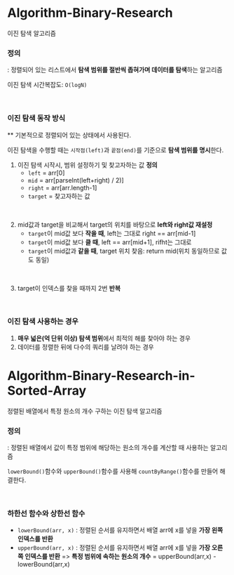 # Algorithm-Binary-Research
이진 탐색 알고리즘 

### 정의 
: 정렬되어 있는 리스트에서 **탐색 범위를 절반씩 좁혀가며 데이터를 탐색**하는 알고리즘

이진 탐색 시간복잡도: `O(logN)`

<br/>

### 이진 탐색 동작 방식 
** 기본적으로 정렬되어 있는 상태에서 사용된다. 


이진 탐색을 수행할 때는 `시작점(left)`과 `끝점(end)`를 기준으로 **탐색 범위를 명시**한다. 
1. 이진 탐색 시작시, 범위 설정하기 및 찾고자하는 값 **정의**
   - `left` = arr[0]
   - `mid` = arr[parseInt(left+right) / 2)]
   - `right` = arr[arr.length-1]
   - `target` = 찾고자하는 값

<br/>
     
2. mid값과 target을 비교해서 target의 위치를 바탕으로 **left와 right값 재설정**
   - `target`이 mid값 보다 **작을 때**, left는 그대로 right == arr[mid-1]
   - `target`이 mid값 보다 **클 때**, left == arr[mid+1], rifht는 그대로
   - `target`이 mid값과 **같을 때**, target 위치 찾음: return mid(위치 동일하므로 값도 동일)

<br/>
  
3. target이 인덱스를 찾을 때까지 2번 **반복**

<br/>

### 이진 탐색 사용하는 경우
1. **매우 넓은(억 단위 이상) 탐색 범위**에서 최적의 해를 찾아야 하는 경우
2. 데이터를 정렬한 뒤에 다수의 쿼리를 날려야 하는 경우



# Algorithm-Binary-Research-in-Sorted-Array
정렬된 배열에서 특정 원소의 개수 구하는 이진 탐색 알고리즘


### 정의 
: 정렬된 배열에서 값이 특정 범위에 해당하는 원소의 개수를 계산할 때 사용하는 알고리즘 


`lowerBound()`함수와 `upperBound()`함수를 사용해 `countByRange()`함수를 만들어 해결한다.

<br/>

### 하한선 함수와 상한선 함수
- `lowerBound(arr, x)` : 정렬된 순서를 유지하면서 배열 arr에 x를 넣을 **가장 왼쪽 인덱스를 반환**
- `upperBound(arr, x)` : 정렬된 순서를 유지하면서 배열 arr에 x를 넣을 **가장 오른쪽 인덱스를 반환**
=> **특정 범위에 속하는 원소의 개수** = upperBound(arr,x) - lowerBound(arr,x)
